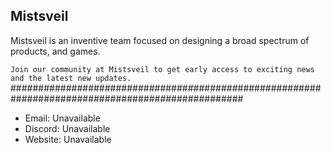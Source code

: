 ## Mistsveil
Mistsveil is an inventive team focused on designing a broad spectrum of products, and games.



`Join our community at Mistsveil to get early access to exciting news and the latest new updates.`
##################################################################################################
- Email: Unavailable
- Discord: Unavailable
- Website: Unavailable
